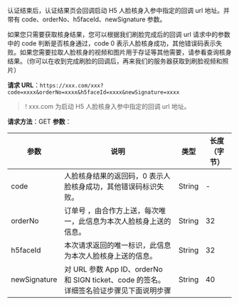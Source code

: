 认证结束后，认证结果页会回调启动 H5 人脸核身入参中指定的回调 url 地址。并带有 code、orderNo、h5faceId、newSignature 参数。

如果您只需要获取核身结果，您可以根据我们刷脸完成后的回调 url 请求中的参数中的 code 判断是否核身通过，code 0 表示人脸核身成功，其他错误码表示失败。如果您需要拉取人脸核身的视频和图片用于存证等其他需要，请参看查询核身结果。（你可以在收到完成刷脸的回调后，再来我们的服务器获取到刷脸视频和照片）


**请求 URL**：`https://xxx.com/xxx?code=xxxx&orderNo=xxxx&h5faceId=xxxx&newSignature=xxxx`
>! xxx.com 为启动 H5 人脸核身入参中指定的回调 url 地址。
>
**请求方法**：GET
**参数**：

|参数|	说明	|类型|	长度（字节）|
|---|---|---|--|
|code	|人脸核身结果的返回码，0 表示人脸核身成功，其他错误码标识失败。|	String	|-|
|orderNo	|订单号 ，由合作方上送，每次唯一，此信息为本次人脸核身上送的信息。	|String	|32|
|h5faceId	|本次请求返回的唯一标识，此信息为本次人脸核身上送的信息。|	String	|32|
|newSignature	|对 URL 参数 App ID、orderNo 和 SIGN ticket、code 的签名。详细签名验证步骤见下面说明步骤	|String|	40|
